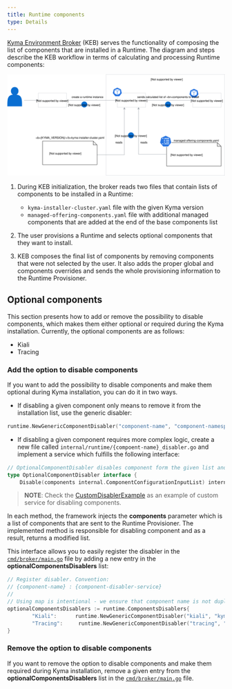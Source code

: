```yaml
---
title: Runtime components
type: Details
---
```


[Kyma Environment Broker](https://github.com/kyma-project/control-plane/tree/master/components/kyma-environment-broker) (KEB) serves the functionality of composing the list of components that are installed in a Runtime. The diagram and steps describe the KEB workflow in terms of calculating and processing Runtime components:

![runtime-components-architecture](./assets/runtime-components.svg)

1. During KEB initialization, the broker reads two files that contain lists of components to be installed in a Runtime:  

   * `kyma-installer-cluster.yaml` file with the given Kyma version
   * `managed-offering-components.yaml` file with additional managed components that are added at the end of the base components list

2. The user provisions a Runtime and selects optional components that they want to install.

3. KEB composes the final list of components by removing components that were not selected by the user. It also adds the proper global and components overrides and sends the whole provisioning information to the Runtime Provisioner.

## Optional components

This section presents how to add or remove the possibility to disable components, which makes them either optional or required during the Kyma installation. Currently, the optional components are as follows:

* Kiali
* Tracing

### Add the option to disable components

If you want to add the possibility to disable components and make them optional during Kyma installation, you can do it in two ways.

* If disabling a given component only means to remove it from the installation list, use the generic disabler:

```go
runtime.NewGenericComponentDisabler("component-name", "component-namespace")
``` 

* If disabling a given component requires more complex logic, create a new file called `internal/runtime/{compoent-name}_disabler.go` and implement a service which fulfills the following interface:

```go
// OptionalComponentDisabler disables component form the given list and returns a modified list
type OptionalComponentDisabler interface {
	Disable(components internal.ComponentConfigurationInputList) internal.ComponentConfigurationInputList
```

>**NOTE**: Check the [CustomDisablerExample](https://github.com/kyma-project/control-plane/blob/master/components/kyma-environment-broker/internal/runtime/custom_disabler_example.go) as an example of custom service for disabling components.

In each method, the framework injects the  **components** parameter which is a list of components that are sent to the Runtime Provisioner. The implemented method is responsible for disabling component and as a result, returns a modified list. 
  
This interface allows you to easily register the disabler in the [`cmd/broker/main.go`](https://github.com/kyma-project/control-plane/blob/master/components/kyma-environment-broker/cmd/broker/main.go) file by adding a new entry in the **optionalComponentsDisablers** list:

```go
// Register disabler. Convention:
// {component-name} : {component-disabler-service}
//
// Using map is intentional - we ensure that component name is not duplicated.
optionalComponentsDisablers := runtime.ComponentsDisablers{
		"Kiali":      runtime.NewGenericComponentDisabler("kiali", "kyma-system"),
		"Tracing":     runtime.NewGenericComponentDisabler("tracing", "kyma-system"),
}
```

### Remove the option to disable components

If you want to remove the option to disable components and make them required during Kyma installation, remove a given entry from the **optionalComponentsDisablers** list in the [`cmd/broker/main.go`](https://github.com/kyma-project/control-plane/blob/master/components/kyma-environment-broker/cmd/broker/main.go) file.
